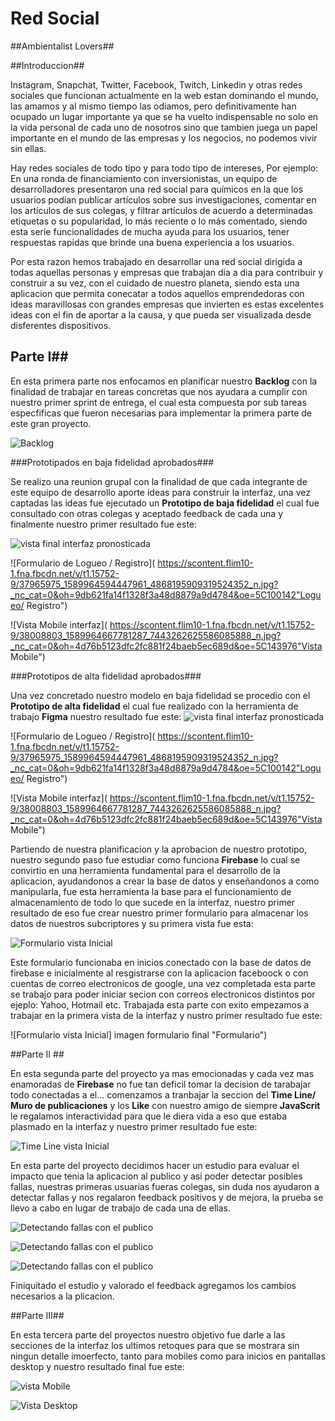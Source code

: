 # Red Social

##Ambientalist Lovers##

 ##Introduccion##

Instagram, Snapchat, Twitter, Facebook, Twitch, Linkedin y otras redes sociales que funcionan actualmente en la web estan dominando el mundo,  las amamos y al mismo tiempo las  odiamos, pero definitivamente han ocupado un lugar importante ya que se ha vuelto indispensable no solo en la vida personal de cada uno de nosotros sino que tambien juega un papel importante en el mundo de las empresas y los negocios, no podemos vivir sin ellas.

Hay redes sociales de todo tipo y para todo tipo de intereses, Por ejemplo: En una ronda de financiamiento con inversionistas, un equipo de desarrolladores presentaron una red social para químicos en la que los usuarios podían publicar artículos sobre sus investigaciones, comentar en los artículos de sus colegas, y filtrar artículos
de acuerdo a determinadas etiquetas o su popularidad, lo más reciente o lo más comentado, siendo esta serie funcionalidades de mucha ayuda para los usuarios, tener respuestas rapidas que brinde una buena experiencia a los usuarios.

Por esta razon hemos trabajado en desarrollar una red social dirigida a todas aquellas personas y empresas que trabajan dia a dia para contribuir y construir a su vez, con el cuidado de nuestro planeta, siendo esta una aplicacion que permita conecatar a todos aquellos emprendedoras con ideas maravillosas con grandes empresas que invierten es estas excelentes ideas con el fin de aportar a la causa, y que pueda ser visualizada desde disferentes dispositivos.   

## Parte I##

En esta primera parte nos enfocamos en planificar nuestro **Backlog** con la finalidad de trabajar en tareas  concretas que nos ayudara a cumplir con  nuestro primer sprint de entrega, el cual esta compuesta por sub tareas especfificas que fueron necesarias para implementar la primera parte de este gran proyecto.

![Backlog](https://scontent.flim10-1.fna.fbcdn.net/v/t1.15752-9/37952750_1589902357787518_3668865324574310400_n.jpg?_nc_cat=0&oh=b09d5025caf3014d5d84958fd35a7ea4&oe=5BDB460E "Backlog")


###Prototipados en baja fidelidad aprobados###

Se realizo una reunion grupal con la finalidad de que cada integrante de este equipo de desarrollo aporte ideas para construir la interfaz, una vez captadas las ideas fue ejecutado un **Prototipo de baja fidelidad** el cual fue consultado con  otras colegas y aceptado feedback de cada una y finalmente nuestro primer resultado fue este:  

![vista final interfaz pronosticada ]( https://scontent.flim10-1.fna.fbcdn.net/v/t1.15752-9/37912153_1589964464447974_2917343861359509504_n.jpg?_nc_cat=0&oh=0dadcc58987326ae1b34ea15faf810ff&oe=5C10D7B5 "Vista final pronosticada ")

![Formulario de Logueo / Registro]( https://scontent.flim10-1.fna.fbcdn.net/v/t1.15752-9/37965975_1589964594447961_4868195909319524352_n.jpg?_nc_cat=0&oh=9db621fa14f1328f3a48d8879a9d4784&oe=5C100142"Logueo/ Registro")

![Vista Mobile interfaz]( https://scontent.flim10-1.fna.fbcdn.net/v/t1.15752-9/38008803_1589964667781287_7443262625586085888_n.jpg?_nc_cat=0&oh=4d76b5123dfc2fc881f24baeb5ec689d&oe=5C143976"Vista Mobile")

###Prototipos de alta fidelidad aprobados###

Una vez concretado nuestro modelo en baja fidelidad se procedio con el **Prototipo de alta fidelidad** el cual fue realizado con la herramienta de trabajo **Figma** nuestro resultado fue este:
![vista final interfaz pronosticada ]( https://scontent.flim10-1.fna.fbcdn.net/v/t1.15752-9/37912153_1589964464447974_2917343861359509504_n.jpg?_nc_cat=0&oh=0dadcc58987326ae1b34ea15faf810ff&oe=5C10D7B5 "Vista final pronosticada ")

![Formulario de Logueo / Registro]( https://scontent.flim10-1.fna.fbcdn.net/v/t1.15752-9/37965975_1589964594447961_4868195909319524352_n.jpg?_nc_cat=0&oh=9db621fa14f1328f3a48d8879a9d4784&oe=5C100142"Logueo/ Registro")

![Vista Mobile interfaz]( https://scontent.flim10-1.fna.fbcdn.net/v/t1.15752-9/38008803_1589964667781287_7443262625586085888_n.jpg?_nc_cat=0&oh=4d76b5123dfc2fc881f24baeb5ec689d&oe=5C143976"Vista Mobile")

Partiendo de nuestra planificacion y la aprobacion de nuestro prototipo, nuestro segundo paso fue estudiar como funciona **Firebase** lo  cual se convirtio en una herramienta fundamental para el desarrollo de la aplicacion, ayudandonos a crear la base de datos y enseñandonos a como manipularla, fue esta herramienta la base para el funcionamiento de almacenamiento de todo lo que sucede en la interfaz,
nuestro primer resultado de eso fue crear nuestro primer formulario para almacenar los datos de nuestros subcriptores y su primera vista fue esta:

![Formulario vista Inicial](https://scontent.flim10-1.fna.fbcdn.net/v/t1.15752-9/37910724_1589903211120766_1816088734559371264_n.jpg?_nc_cat=0&oh=a49607931125fe599aeb4a37a92c7d30&oe=5BD17CC8 "Formulario")
 
Este formulario funcionaba en inicios conectado con la base de datos de firebase e inicialmente al resgistrarse con la aplicacion faceboock o con cuentas de correo electronicos de google, una vez completada esta parte se trabajo para poder iniciar secion con correos electronicos distintos por ejeplo: Yahoo, Hotmail etc. Trabajada esta parte con exito empezamos a trabajar en la primera vista de la interfaz y nustro primer resultado fue este:

![Formulario vista Inicial] imagen formulario final  "Formulario")

##Parte II ##

En esta segunda parte del proyecto ya mas emocionadas y cada vez mas enamoradas de **Firebase** no fue tan deficil tomar la decision de tarabajar todo conectadas a el... comenzamos a tranbajar la seccion del **Time Line/ Muro de publicaciones** y los **Like** con nuestro amigo de siempre **JavaScrit** le regalamos interactividad para que le diera vida a eso que estaba plasmado en la interfaz y nuestro primer resultado fue este:

 ![ Time Line vista Inicial](https://scontent.flim10-1.fna.fbcdn.net/v/t1.15752-9/37956600_1589902214454199_1300682630290735104_n.jpg?_nc_cat=0&oh=7b353c828172916eaef91c2e118cb5eb&oe=5C0B817A "Time Line")

 En esta parte del proyecto decidimos hacer un estudio para evaluar el impacto que tenia la aplicacion al publico y asi poder detectar posibles fallas, nuestras primeras usuarias fueras colegas, sin duda nos ayudaron a detectar fallas y nos regalaron feedback positivos y de mejora, la prueba se llevo a cabo en lugar de trabajo de cada una de ellas.

 ![Detectando fallas con el publico ](https://scontent.flim10-1.fna.fbcdn.net/v/t1.15752-9/37964927_1589902137787540_1305635556511711232_n.jpg?_nc_cat=0&oh=959bd3094056ce250b085674f29fb3bc&oe=5C0F73B3 "Detectando fallas")

 ![Detectando fallas con el publico](https://scontent.flim10-1.fna.fbcdn.net/v/t1.15752-9/37958613_1589902544454166_6811932553679732736_n.jpg?_nc_cat=0&oh=0791015670b133fe07a0392400a77e4e&oe=5BD9FA11 "Detectando fallas")

 
 ![Detectando fallas con el publico](https://scontent.flim10-1.fna.fbcdn.net/v/t1.15752-9/37907463_1589902607787493_1871031313419468800_n.jpg?_nc_cat=0&oh=180de9601775e21d8bef0aea50036465&oe=5BDCDE84 "Detectando fallas")

 Finiquitado el estudio y valorado el feedback agregamos los cambios necesarios a la plicacion.

 ##Parte III##

 En esta tercera parte del proyectos nuestro objetivo fue darle a las secciones de la interfaz los ultimos retoques para que se mostrara sin ningun detalle imoerfecto, tanto para mobiles como para inicios en pantallas desktop
 y nuestro resultado final fue este:

 ![vista Mobile](https://scontent.flim10-1.fna.fbcdn.net/v/t1.15752-9/37907463_1589902607787493_1871031313419468800_n.jpg?_nc_cat=0&oh=180de9601775e21d8bef0aea50036465&oe=5BDCDE84 "Detectando fallas")

 ![Vista Desktop](https://scontent.flim10-1.fna.fbcdn.net/v/t1.15752-9/37907463_1589902607787493_1871031313419468800_n.jpg?_nc_cat=0&oh=180de9601775e21d8bef0aea50036465&oe=5BDCDE84 "Detectando fallas")

